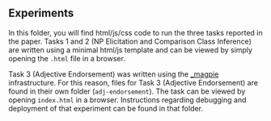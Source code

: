 ## Experiments

In this folder, you will find html/js/css code to run the three tasks reported in the paper. 
Tasks 1 and 2 (NP Elicitation and Comparison Class Inference) are written using a minimal html/js template and can be viewed by simply opening the `.html` file in a browser.

Task 3 (Adjective Endorsement) was written using the [_magpie](https://magpie-ea.github.io/magpie-site/) infrastructure. For this reason, files for Task 3 (Adjective Endorsement) are found in their own folder (`adj-endorsement`). 
The task can be viewed by opening `index.html` in a browser.
Instructions regarding debugging and deployment of that experiment can be found in that folder.
